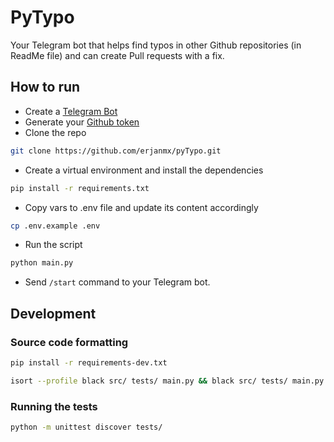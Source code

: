 # PyTypo

Your Telegram bot that helps find typos in other Github repositories (in ReadMe file) and can create Pull requests with
a fix.

## How to run

- Create a [Telegram Bot](https://core.telegram.org/bots)
- Generate your [Github token](https://github.com/settings/tokens)
- Clone the repo
```bash
git clone https://github.com/erjanmx/pyTypo.git
```
- Create a virtual environment and install the dependencies 
```bash
pip install -r requirements.txt
```
- Copy vars to .env file and update its content accordingly
```bash
cp .env.example .env 
```
- Run the script
```bash
python main.py
```
- Send `/start` command to your Telegram bot.

## Development

### Source code formatting

```bash
pip install -r requirements-dev.txt

isort --profile black src/ tests/ main.py && black src/ tests/ main.py
```

### Running the tests
```bash
python -m unittest discover tests/
```
